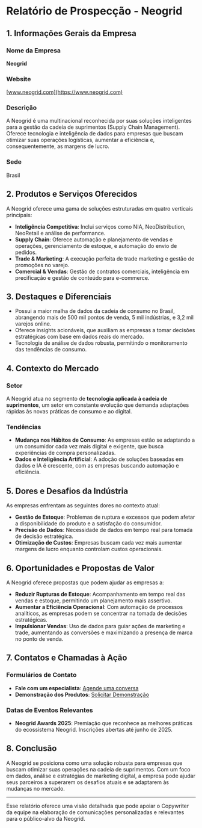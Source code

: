 # Relatório de Prospecção - Neogrid

## 1. Informações Gerais da Empresa

### Nome da Empresa
**Neogrid**

### Website
[www.neogrid.com](https://www.neogrid.com)

### Descrição
A Neogrid é uma multinacional reconhecida por suas soluções inteligentes para a gestão da cadeia de suprimentos (Supply Chain Management). Oferece tecnologia e inteligência de dados para empresas que buscam otimizar suas operações logísticas, aumentar a eficiência e, consequentemente, as margens de lucro.

### Sede
Brasil

## 2. Produtos e Serviços Oferecidos

A Neogrid oferece uma gama de soluções estruturadas em quatro verticais principais:
- **Inteligência Competitiva**: Inclui serviços como NIA, NeoDistribution, NeoRetail e análise de performance.
- **Supply Chain**: Oferece automação e planejamento de vendas e operações, gerenciamento de estoque, e automação do envio de pedidos.
- **Trade & Marketing**: A execução perfeita de trade marketing e gestão de promoções no varejo.
- **Comercial & Vendas**: Gestão de contratos comerciais, inteligência em precificação e gestão de conteúdo para e-commerce.

## 3. Destaques e Diferenciais
- Possui a maior malha de dados da cadeia de consumo no Brasil, abrangendo mais de 500 mil pontos de venda, 5 mil indústrias, e 3,2 mil varejos online.
- Oferece insights acionáveis, que auxiliam as empresas a tomar decisões estratégicas com base em dados reais do mercado.
- Tecnologia de análise de dados robusta, permitindo o monitoramento das tendências de consumo.

## 4. Contexto do Mercado

### Setor
A Neogrid atua no segmento de **tecnologia aplicada à cadeia de suprimentos**, um setor em constante evolução que demanda adaptações rápidas às novas práticas de consumo e ao digital.

### Tendências
- **Mudança nos Hábitos de Consumo**: As empresas estão se adaptando a um consumidor cada vez mais digital e exigente, que busca experiências de compra personalizadas.
- **Dados e Inteligência Artificial**: A adoção de soluções baseadas em dados e IA é crescente, com as empresas buscando automação e eficiência.

## 5. Dores e Desafios da Indústria

As empresas enfrentam as seguintes dores no contexto atual:
- **Gestão de Estoque**: Problemas de ruptura e excessos que podem afetar a disponibilidade do produto e a satisfação do consumidor.
- **Precisão de Dados**: Necessidade de dados em tempo real para tomada de decisão estratégica.
- **Otimização de Custos**: Empresas buscam cada vez mais aumentar margens de lucro enquanto controlam custos operacionais.

## 6. Oportunidades e Propostas de Valor

A Neogrid oferece propostas que podem ajudar as empresas a:
- **Reduzir Rupturas de Estoque**: Acompanhamento em tempo real das vendas e estoque, permitindo um planejamento mais assertivo.
- **Aumentar a Eficiência Operacional**: Com automação de processos analíticos, as empresas podem se concentrar na tomada de decisões estratégicas.
- **Impulsionar Vendas**: Uso de dados para guiar ações de marketing e trade, aumentando as conversões e maximizando a presença de marca no ponto de venda.

## 7. Contatos e Chamadas à Ação

### Formulários de Contato
- **Fale com um especialista**: [Agende uma conversa](https://neogrid.com/fale-com-um-especialista)
- **Demonstração dos Produtos**: [Solicitar Demonstração](https://neogrid.com/en/demo/)

### Datas de Eventos Relevantes
- **Neogrid Awards 2025**: Premiação que reconhece as melhores práticas do ecossistema Neogrid. Inscrições abertas até junho de 2025.

## 8. Conclusão

A Neogrid se posiciona como uma solução robusta para empresas que buscam otimizar suas operações na cadeia de suprimentos. Com um foco em dados, análise e estratégias de marketing digital, a empresa pode ajudar seus parceiros a superarem os desafios atuais e se adaptarem às mudanças no mercado.

---

Esse relatório oferece uma visão detalhada que pode apoiar o Copywriter da equipe na elaboração de comunicações personalizadas e relevantes para o público-alvo da Neogrid.